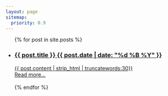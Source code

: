 ```yaml
---
layout: page
sitemap:
  priority: 0.9
---
```


<ul class="list-posts">
    {% for post in site.posts %}
        <li class="post-teaser">
            <a href="{{ post.url | prepend: site.baseurl }}">
                <h3 class="post-teaser__title">
                    {{ post.title }}
                     <span class="post-teaser__date">{{ post.date | date: "%d %B %Y" }}</span>
                </h3>
                 <span class="post-teaser__subtitle">
                    {{ post.content | strip_html | truncatewords:30}}<br>
                    <a href="{{ post.url }}">Read more...</a><br><br>
                 </span>
            </a>
        </li>
    {% endfor %}
</ul>
